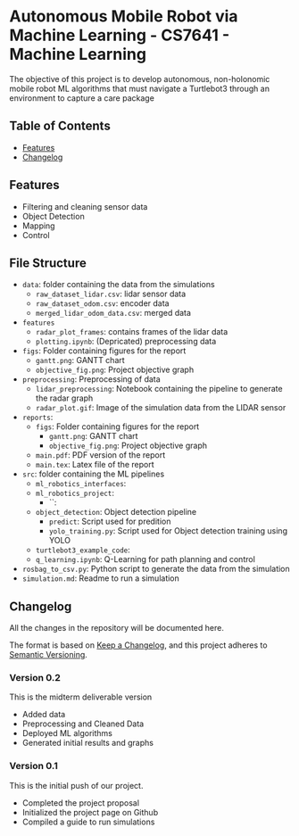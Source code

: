 # Autonomous Mobile Robot via Machine Learning - CS7641 - Machine Learning

The objective of this project is to develop autonomous, non-holonomic mobile robot ML algorithms that must navigate a Turtlebot3 through an environment to capture a care package

## Table of Contents
- [Features](##Features)
- [Changelog](##Changelog)

## Features
<!-- - Data Collection -->
- Filtering and cleaning sensor data
- Object Detection
- Mapping
- Control

## File Structure
- `data`: folder containing the data from the simulations
    - `raw_dataset_lidar.csv`: lidar sensor data
    - `raw_dataset_odom.csv`: encoder data
    - `merged_lidar_odom_data.csv`: merged data
- `features`
    - `radar_plot_frames`: contains frames of the lidar data
    - `plotting.ipynb`: (Depricated) preprocessing data
- `figs`: Folder containing figures for the report
    - `gantt.png`: GANTT chart
    - `objective_fig.png`: Project objective graph
- `preprocessing`: Preprocessing of data
    - `lidar_preprocessing`: Notebook containing the pipeline to generate the radar graph
    - `radar_plot.gif`: Image of the simulation data from the LIDAR sensor
- `reports`:
    - `figs`: Folder containing figures for the report
        - `gantt.png`: GANTT chart
        - `objective_fig.png`: Project objective graph
    - `main.pdf`: PDF version of the report
    - `main.tex`: Latex file of the report
- `src`: folder containing the ML pipelines
    - `ml_robotics_interfaces`: 
    - `ml_robotics_project`:
        - ``:
    - `object_detection`: Object detection pipeline
        - `predict`: Script used for predition
        - `yolo_training.py`: Script used for Object detection training using YOLO
    - `turtlebot3_example_code`:
    - `q_learning.ipynb`: Q-Learning for path planning and control
- `rosbag_to_csv.py`: Python script to generate the data from the simulation
- `simulation.md`: Readme to run a simulation


## Changelog
All the changes in the repository will be documented here.

The format is based on [Keep a Changelog](https://keepachangelog.com/en/1.0.0/),
and this project adheres to [Semantic Versioning](https://semver.org/spec/v2.0.0.html).

### Version 0.2

This is the midterm deliverable version
- Added data
- Preprocessing and Cleaned Data
- Deployed ML algorithms
- Generated initial results and graphs

### Version 0.1

This is the initial push of our project.
- Completed the project proposal
- Initialized the project page on Github
- Compiled a guide to run simulations